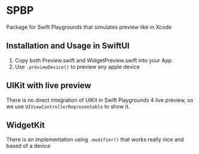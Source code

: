 # SPBP
Package for Swift Playgrounds that simulates preview like in Xcode

## Installation and Usage in SwiftUI
1. Copy both Preview.swift and WidgetPreview.swift into your App.
2. Use `.previewDevice()` to preview any apple device

## UIKit with live preview
There is no direct integration of UIKit in Swift Playgrounds 4 live preview, so we use `UIViewControllerRepresentable` to show it.

## WidgetKit
There is an implementation using `.modifier()` that works really nice and based of a device
